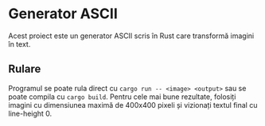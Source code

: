 # Generator ASCII
Acest proiect este un generator ASCII scris în Rust care transformă imagini în text.
## Rulare
Programul se poate rula direct cu `cargo run -- <image> <output>` sau se poate compila cu `cargo build`. Pentru cele mai bune rezultate, folosiți imagini cu dimensiunea maximă de 400x400 pixeli și vizionați textul final cu line-height 0.